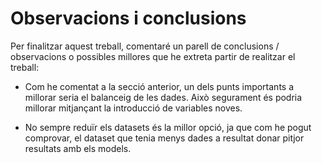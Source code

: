 # Observacions i conclusions
Per finalitzar aquest treball, comentaré un parell de conclusions / observacions o possibles millores
que he extreta partir de realitzar el treball:

- Com he comentat a la secció anterior, un dels punts importants a millorar seria el balanceig de les dades.
Això segurament és podria millorar mitjançant la introducció de variables noves.

- No sempre reduïr els datasets és la millor opció, ja que com he pogut comprovar, el dataset que tenia
menys dades a resultat donar pitjor resultats amb els models.
